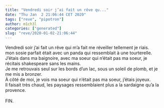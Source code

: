 ```yaml
---
title: "Vendredi soir j’ai fait un rêve qu..."
date: "Thu Jan  2 21:06:44 CET 2020"
tags: ["reve", "pipotron"]
author: m1ch3l
categories: ["generated"]
slug: "reve/2020-01-02-21:06:44"
---
```


Vendredi soir j’ai fait un rêve qui m’a fait me réveiller tellement je riais.<br>
mon sosie parfait était avec un panda qui ressemblait à une tourterelle.<br>
J’étais dans ma baignoire, avec ma soeur qui n’était pas ma soeur, je récitais shakespeare sans les mains.<br>
Je me retrouvais seul sur les bords d’un lac, sous un soleil de plomb, et je me mis a bronzer.<br>
À côté de moi, je vois ma soeur qui n’était pas ma soeur, j’étais joyeux.<br>
Il faisait très chaud, les paysages ressemblaient plus a la sardaigne qu’a la provence.<br>
<br>
FIN.<br>
<br>
